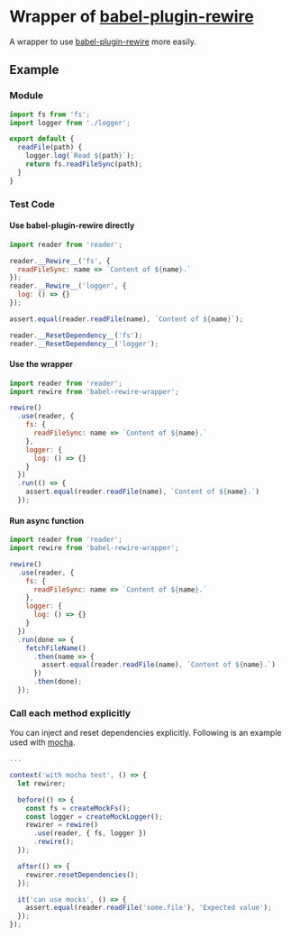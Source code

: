 # Wrapper of [babel-plugin-rewire][babel-plugin-rewire]

A wrapper to use [babel-plugin-rewire][babel-plugin-rewire] more easily.

[babel-plugin-rewire]: https://github.com/speedskater/babel-plugin-rewire

## Example

### Module

```javascript
import fs from 'fs';
import logger from './logger';

export default {
  readFile(path) {
    logger.log(`Read ${path}`);
    return fs.readFileSync(path);
  }
}
```

### Test Code

#### Use babel-plugin-rewire directly

```javascript
import reader from 'reader';

reader.__Rewire__('fs', {
  readFileSync: name => `Content of ${name}.`
});
reader.__Rewire__('logger', {
  log: () => {}
});

assert.equal(reader.readFile(name), `Content of ${name}`);

reader.__ResetDependency__('fs');
reader.__ResetDependency__('logger');
```

#### Use the wrapper

```javascript
import reader from 'reader';
import rewire from 'babel-rewire-wrapper';

rewire()
  .use(reader, {
    fs: {
      readFileSync: name => `Content of ${name}.`
    },
    logger: {
      log: () => {}
    }
  })
  .run(() => {
    assert.equal(reader.readFile(name), `Content of ${name}.`)
  });
```

#### Run async function

```javascript
import reader from 'reader';
import rewire from 'babel-rewire-wrapper';

rewire()
  .use(reader, {
    fs: {
      readFileSync: name => `Content of ${name}.`
    },
    logger: {
      log: () => {}
    }
  })
  .run(done => {
    fetchFileName()
      .then(name => {
        assert.equal(reader.readFile(name), `Content of ${name}.`)
      })
      .then(done);
  });
```

### Call each method explicitly

You can inject and reset dependencies explicitly.
Following is an example used with [mocha](https://mochajs.org/).

```javascript
...

context('with mocha test', () => {
  let rewirer;

  before(() => {
    const fs = createMockFs();
    const logger = createMockLogger();
    rewirer = rewire()
      .use(reader, { fs, logger })
      .rewire();
  });

  after(() => {
    rewirer.resetDependencies();
  });

  it('can use mocks', () => {
    assert.equal(reader.readFile('some.file'), 'Expected value');
  });
});
```
